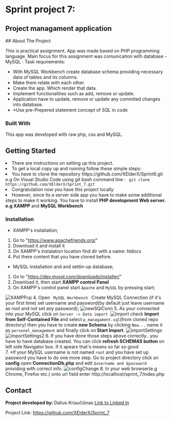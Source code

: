 # Sprint project 7:
<h2>Project managament application</h2>
## About The Project

This is practical assignment. App was made based on PHP programming language. Main focus for this assignment was comunication with database - MySQL :
Task requirements:
* With MySQL Workbench create database schema providing necessary data of tables and its columns.  
* Make them relate with each other.  
* Create the app. Which render that data.
* Implement functionalities such as add, remove or update.
* Application have to update, remove or update any commited changes into database.
* *Use pre-Prepered statement concept of SQL in code

### Built With

This app was developed with raw php, css and MySQL.

## Getting Started

<li>There are instructions on setting up this project.</li>
<li>To get a local copy up and running follow these simple steps:</li>
<li>You have to clone the repository https://github.com/XElderX/Sprint6.git e.g On Visual Studio Code using git bash command line : <code> git clone https://github.com/XElderX/Sprint_7.git </code> </li>
<li>Congratulation now you have this project locally </li>
<li>However, since its a server side app you have to make some additional steps to make it working. You have to install<b>  PHP development Web server. e.g XAMPP</b> and <b>MySQL Workbench</b></li>


### Installation

* XAMPP's instaliation;

1. Go to "https://www.apachefriends.org/"
2. Download it and install it
3. On XAMPP's instalation location find dir with a name: htdocs
4. Put there content that you have cloned before.

* MySQL instaliation and and settin-up database;

1. Go to "https://dev.mysql.com/downloads/installer/"
2. Download it, then start <b> XAMPP control Panel</b>
3. On XAMPP's control panel start <code>Apache</code> and <code>MySQL</code> by pressing start;
<img src="https://user-images.githubusercontent.com/99712528/174490083-4c198c6f-ee57-4470-a7e6-2922db5bd6fe.png" alt="XAMPPcp">
4. Open <code> MySQL Workbench </code> Create MySQL Connection (if it's your first time) set username and password(by default just leave username as root and not set any password); <img src="https://user-images.githubusercontent.com/99712528/174490079-1d58c653-ad9d-4e5a-88f7-2f24aff64697.png" alt="newSQlConn">   
5. As your connected into your MySQL click on <code>Server -> Data import </code><img src="https://user-images.githubusercontent.com/99712528/174490085-a95eedbf-ea86-4c80-80d3-e5b6dc26edba.png" alt="import"> check <b>Import from Self-Contained File </b>  and select <code>p_managament.sql</code>(from cloned repo directory) then you have to create <b>new Schema</b> by clicking <code>New...</code> name it as <code>personel_management</code> and finally click on<b> Start Import</b>. <img src="https://user-images.githubusercontent.com/99712528/174490089-29a3fcae-4a4a-4b7b-9925-d22f767bac6b.png" alt="importSettings">   <img src="https://user-images.githubusercontent.com/99712528/174490091-b788185c-9165-417f-96c2-4d9075b94ae4.png" alt="importSettings2">
6. If you have done those steps above correctly.. you have to have database created. You can click <b> refresh SCHEMAS button</b> on left side Navigator box. If it apears that's means so far so good<br>
7. *If your MySQL username is not named <code>root</code> and you have set up password you have to do one more step. Go to project directory click on <b>config</b> open <b>ConnectionDb.php</b> and edit <code>$username and $password </code> providing with correct info. <img src="https://user-images.githubusercontent.com/99712528/174490092-1bc9ded5-57c3-496a-8f15-286fa0ffcb27.png" alt="configChange">
8. In your web browser(e.g Chrome, Firefox etc.) onto url field enter http://localhost/sprint_7/index.php


## Contact

<span><strong>Project developed by: </strong> Dalius Kriaučiūnas <a href="https://www.linkedin.com/in/dalius-kriauciunas/">Link to Linked In </a></span>

Project Link: https://github.com/XElderX/Sprint_7

